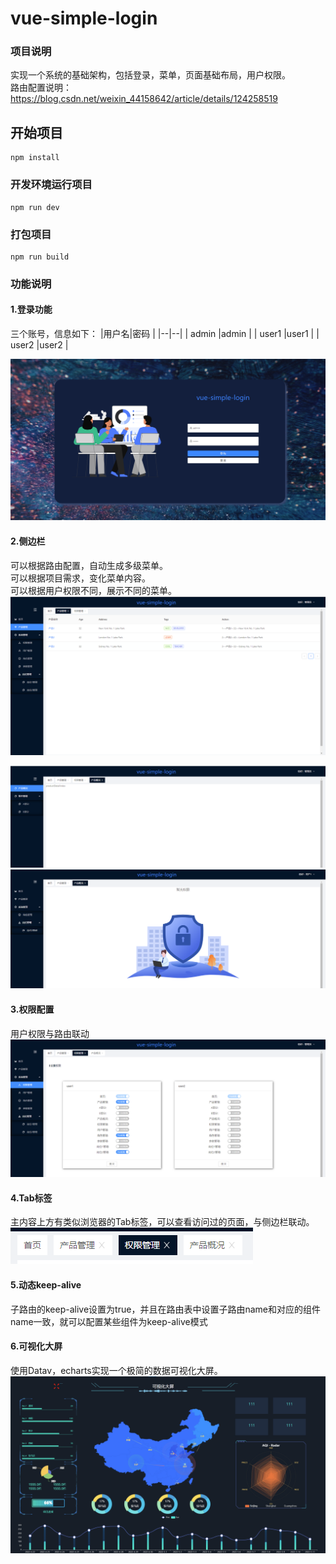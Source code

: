 # vue-simple-login
### 项目说明
实现一个系统的基础架构，包括登录，菜单，页面基础布局，用户权限。<br />
路由配置说明：https://blog.csdn.net/weixin_44158642/article/details/124258519

## 开始项目
```
npm install
```

### 开发环境运行项目
```
npm run dev
```

### 打包项目
```
npm run build
```
### 功能说明
#### 1.登录功能
三个账号，信息如下：
|用户名|密码 |
|--|--|
| admin  |admin |
| user1 |user1 |
| user2 |user2 |

![image](https://raw.githubusercontent.com/du-ding/vue-simple-login/master/src/assets/readme/login.PNG)

#### 2.侧边栏
可以根据路由配置，自动生成多级菜单。<br />
可以根据项目需求，变化菜单内容。<br />
可以根据用户权限不同，展示不同的菜单。<br />
![image](https://github.com/du-ding/vue-simple-login/blob/master/src/assets/readme/product.PNG)<br />

![image](https://raw.githubusercontent.com/du-ding/vue-simple-login/master/src/assets/readme/product2.PNG)<br />
![image](https://raw.githubusercontent.com/du-ding/vue-simple-login/master/src/assets/readme/user1.PNG)<br />
#### 3.权限配置

用户权限与路由联动<br />
![image](https://raw.githubusercontent.com/du-ding/vue-simple-login/master/src/assets/readme/authory.PNG)

#### 4.Tab标签

主内容上方有类似浏览器的Tab标签，可以查看访问过的页面，与侧边栏联动。
![image](https://raw.githubusercontent.com/du-ding/vue-simple-login/master/src/assets/readme/tabs.PNG)

#### 5.动态keep-alive
子路由的keep-alive设置为true，并且在路由表中设置子路由name和对应的组件name一致，就可以配置某些组件为keep-alive模式
#### 6.可视化大屏
使用Datav，echarts实现一个极简的数据可视化大屏。<br />
![image](https://raw.githubusercontent.com/du-ding/vue-simple-login/master/src/assets/readme/screen.png)
